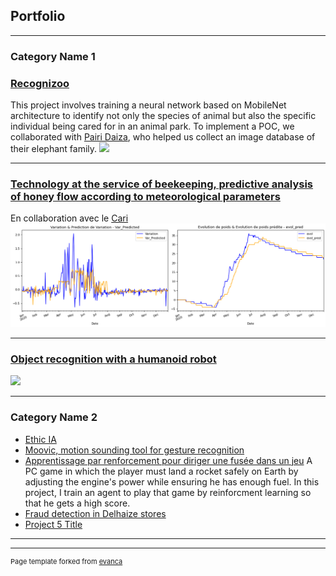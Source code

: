 ## Portfolio

---

### Category Name 1 

### [Recognizoo](/sample_page)
This project involves training a neural network based on MobileNet architecture to identify not only the species of animal but also the specific individual being cared for in an animal park. To implement a POC, we collaborated with [Pairi Daiza](https://www.pairidaiza.eu/fr/decouvrir-le-parc), who helped us collect an image database of their elephant family. 
<img src="images/dummy_thumbnail.jpg?raw=true"/>

---
### [Technology at the service of beekeeping, predictive analysis of honey flow according to meteorological parameters](/pdf/204_TECHNOLOGIE.pdf)
En collaboration avec le [Cari](https://cari.be/-Qui-sommes-nous-.html?lang=fr)
<img src="images/mois_pluie_dt.png"/>

---
### [Object recognition with a humanoid robot ](https://youtu.be/oR90AfM_8Po)
<img src="images/dummy_thumbnail.jpg?raw=true"/>

---

### Category Name 2

- [Ethic IA](https://ethique.ig.umons.ac.be/posts/2018-2019/D/index.html)
- [Moovic, motion sounding tool for gesture recognition ](https://youtu.be/qJFC17VqnXc)
- [Apprentissage par renforcement pour diriger une fusée dans un jeu](http://example.com/)
A PC game in which the player must land a rocket safely on Earth by adjusting the engine's power while ensuring he has enough fuel.  In this project, I train an agent to play that game by reinforcment learning so that he gets a high score. 
- [Fraud detection in Delhaize stores](http://example.com/)
- [Project 5 Title](http://example.com/)

---




---
<p style="font-size:11px">Page template forked from <a href="https://github.com/evanca/quick-portfolio">evanca</a></p>
<!-- Remove above link if you don't want to attibute -->
